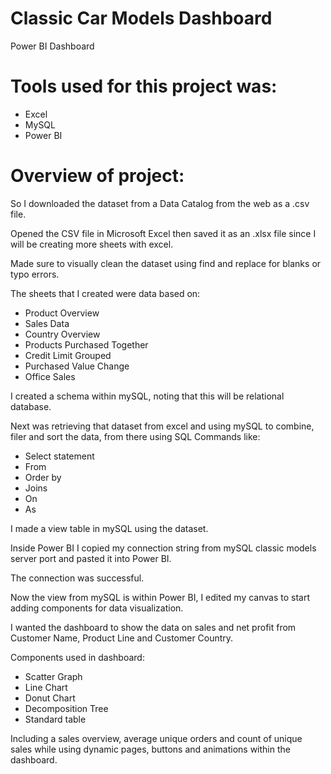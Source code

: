 # Classic Car Models Dashboard
Power BI Dashboard


# Tools used for this project was:

- Excel
- MySQL
- Power BI


# Overview of project:

So I downloaded the dataset from a Data Catalog from the web as a .csv file.

Opened the CSV file in Microsoft Excel then saved it as an .xlsx file since I will be creating more sheets with excel.

Made sure to visually clean the dataset using find and replace for blanks or typo errors. 

The sheets that I created were data based on:

- Product Overview
- Sales Data
- Country Overview
- Products Purchased Together
- Credit Limit Grouped
- Purchased Value Change
- Office Sales

I created a schema within mySQL, noting that this will be relational database. 

Next was retrieving that dataset from excel and using mySQL to combine, filer and sort the data, from there using SQL Commands like:

- Select statement
- From
- Order by
- Joins
- On
- As

I made a view table in mySQL using the dataset. 


Inside Power BI I copied my connection string from mySQL classic models server port and pasted it into Power BI. 

The connection was successful. 

 
Now the view from mySQL is within Power BI, I edited my canvas to start adding components for data visualization. 


I wanted the dashboard to show the data on sales and net profit from Customer Name, Product Line and Customer Country. 

Components used in dashboard:

- Scatter Graph
- Line Chart
- Donut Chart
- Decomposition Tree
- Standard table
  
Including a sales overview, average unique orders and count of unique sales while using dynamic pages, buttons and animations within the dashboard.

